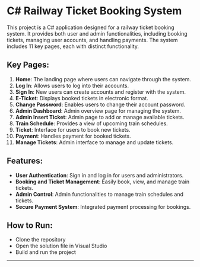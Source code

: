 # C# Railway Ticket Booking System

This project is a C# application designed for a railway ticket booking system. It provides both user and admin functionalities, including booking tickets, managing user accounts, and handling payments. The system includes 11 key pages, each with distinct functionality.

## Key Pages:

1. **Home**: The landing page where users can navigate through the system.
2. **Log In**: Allows users to log into their accounts.
3. **Sign In**: New users can create accounts and register with the system.
4. **E-Ticket**: Displays booked tickets in electronic format.
5. **Change Password**: Enables users to change their account password.
6. **Admin Dashboard**: Admin overview page for managing the system.
7. **Admin Insert Ticket**: Admin page to add or manage available tickets.
8. **Train Schedule**: Provides a view of upcoming train schedules.
9. **Ticket**: Interface for users to book new tickets.
10. **Payment**: Handles payment for booked tickets.
11. **Manage Tickets**: Admin interface to manage and update tickets.

## Features:

- **User Authentication**: Sign in and log in for users and administrators.
- **Booking and Ticket Management**: Easily book, view, and manage train tickets.
- **Admin Control**: Admin functionalities to manage train schedules and tickets.
- **Secure Payment System**: Integrated payment processing for bookings.
  
## How to Run:

- Clone the repository
- Open the solution file in Visual Studio
- Build and run the project

---

